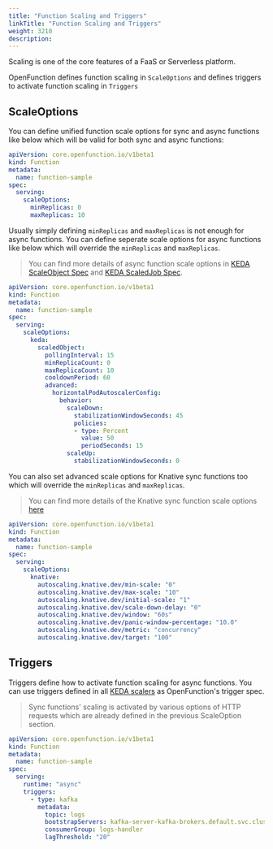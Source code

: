```yaml
---
title: "Function Scaling and Triggers"
linkTitle: "Function Scaling and Triggers"
weight: 3210
description: 
---
```


Scaling is one of the core features of a FaaS or Serverless platform.

OpenFunction defines function scaling in `ScaleOptions` and defines triggers to activate function scaling in `Triggers`

## ScaleOptions

You can define unified function scale options for sync and async functions like below which will be valid for both sync and async functions:

```yaml
apiVersion: core.openfunction.io/v1beta1
kind: Function
metadata:
  name: function-sample
spec:
  serving:
    scaleOptions:
      minReplicas: 0
      maxReplicas: 10
```

Usually simply defining `minReplicas` and `maxReplicas` is not enough for async functions. You can define seperate scale options for async functions like below which will override the `minReplicas` and `maxReplicas`.

> You can find more details of async function scale options in [KEDA ScaleObject Spec](https://keda.sh/docs/2.7/concepts/scaling-deployments/#scaledobject-spec) and [KEDA ScaledJob Spec](https://keda.sh/docs/2.7/concepts/scaling-jobs/#scaledjob-spec).

```yaml
apiVersion: core.openfunction.io/v1beta1
kind: Function
metadata:
  name: function-sample
spec:
  serving:
    scaleOptions:
      keda:
        scaledObject:
          pollingInterval: 15
          minReplicaCount: 0
          maxReplicaCount: 10
          cooldownPeriod: 60
          advanced:
            horizontalPodAutoscalerConfig:
              behavior:
                scaleDown:
                  stabilizationWindowSeconds: 45
                  policies:
                  - type: Percent
                    value: 50
                    periodSeconds: 15
                scaleUp:
                  stabilizationWindowSeconds: 0
```

You can also set advanced scale options for Knative sync functions too which will override the `minReplicas` and `maxReplicas`.

> You can find more details of the Knative sync function scale options [here](https://knative.dev/docs/serving/autoscaling/scale-bounds/#scale-down-delay)

```yaml
apiVersion: core.openfunction.io/v1beta1
kind: Function
metadata:
  name: function-sample
spec:
  serving:
    scaleOptions:
      knative:
        autoscaling.knative.dev/min-scale: "0"
        autoscaling.knative.dev/max-scale: "10"
        autoscaling.knative.dev/initial-scale: "1"
        autoscaling.knative.dev/scale-down-delay: "0"
        autoscaling.knative.dev/window: "60s"
        autoscaling.knative.dev/panic-window-percentage: "10.0"
        autoscaling.knative.dev/metric: "concurrency"
        autoscaling.knative.dev/target: "100"
```

## Triggers

Triggers define how to activate function scaling for async functions. You can use triggers defined in all [KEDA scalers](https://keda.sh/docs/2.7/scalers/) as OpenFunction's trigger spec.

> Sync functions' scaling is activated by various options of HTTP requests which are already defined in the previous ScaleOption section.

```yaml
apiVersion: core.openfunction.io/v1beta1
kind: Function
metadata:
  name: function-sample
spec:
  serving:
    runtime: "async"
    triggers:
      - type: kafka
        metadata:
          topic: logs
          bootstrapServers: kafka-server-kafka-brokers.default.svc.cluster.local:9092
          consumerGroup: logs-handler
          lagThreshold: "20"
```